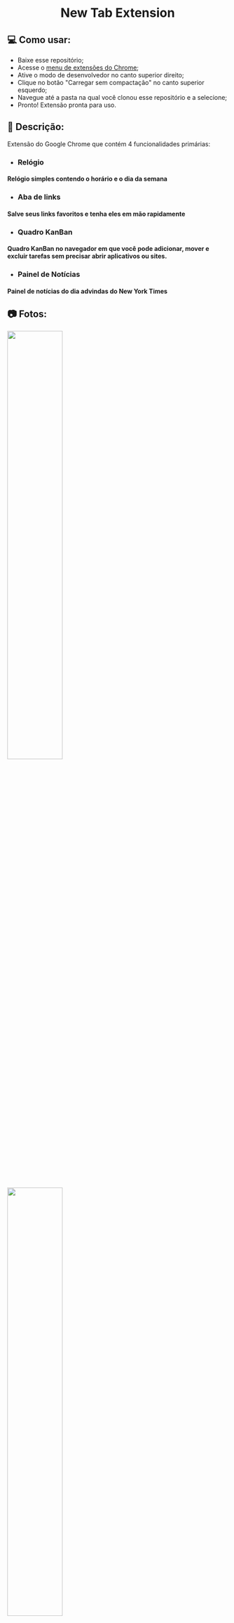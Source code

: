 <h1 align="center">New Tab Extension</h1>

## :computer: Como usar:

* Baixe esse repositório;
* Acesse o [menu de extensões do Chrome](chrome://extensions/);
* Ative o modo de desenvolvedor no canto superior direito;
* Clique no botão "Carregar sem compactação" no canto superior esquerdo;
* Navegue até a pasta na qual você clonou esse repositório e a selecione;
* Pronto! Extensão pronta para uso.

## :memo: Descrição:
Extensão do Google Chrome que contém 4 funcionalidades primárias:

* ### Relógio
#### Relógio simples contendo o horário e o dia da semana

* ### Aba de links
#### Salve seus links favoritos e tenha eles em mão rapidamente

* ### Quadro KanBan
#### Quadro KanBan no navegador em que você pode adicionar, mover e excluir tarefas sem precisar abrir aplicativos ou sites.

* ### Painel de Notícias
#### Painel de notícias do dia advindas do New York Times

## :camera: Fotos:
  <img width="50%" src="https://github.com/eduardo-ehsc/new-tab-extension/blob/master/readme-images/kanban.png">
  <img width="50%" src="https://github.com/eduardo-ehsc/new-tab-extension/blob/master/readme-images/favoritos.png">
  <img width="50%" src="https://github.com/eduardo-ehsc/new-tab-extension/blob/master/readme-images/relogio.png">
  <img width="50%" src="https://github.com/eduardo-ehsc/new-tab-extension/blob/master/readme-images/noticias.png">

## :bust_in_silhouette: Contribuidores:

#### Eduardo Correia [@eduardo-ehsc](https://github.com/eduardo-ehsc)

### Quer ajudar?

[Clique aqui](https://github.com/eduardo-ehsc/new-tab-extension/pulls) para abrir um Pull Request #PR
